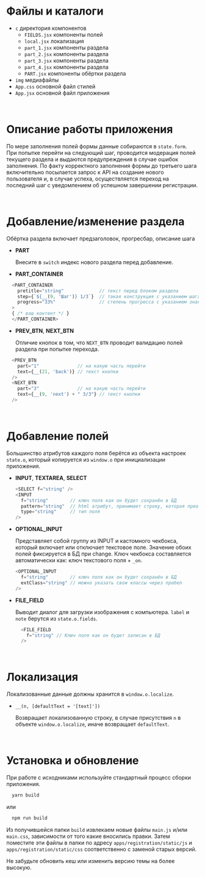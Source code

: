 # Файлы и каталоги

- `c` директория компонентов
  - `FIELDS.jsx` компоненты полей
  - `local.jsx`  локализация
  - `part_1.jsx` компоненты раздела
  - `part_2.jsx` компоненты раздела
  - `part_3.jsx` компоненты раздела
  - `part_4.jsx` компоненты раздела
  - `PART.jsx`   компоненты обёртки раздела
- `img` медиафайлы
- `App.css` основной файл стилей
- `App.jsx` основной файл приложения

&nbsp;

# Описание работы приложения
По мере заполнения полей формы данные собираются в `state.form`. При попытке перейти на следующий шаг, проводится модерация полей текущего раздела и выдаются предупреждения в случае ошибок заполнения. По факту корректного заполнения формы до третьего шага включительно посылается запрос к API на создание нового пользователя и, в случае успеха, осуществляется переход на последний шаг с уведомлением об успешном завершении регистрации.

&nbsp;

# Добавление/изменение раздела

Обёртка раздела включает предзаголовок, прогресбар, описание шага

- __PART__

  Внесите в `switch` индекс нового раздела перед добавление.

- __PART_CONTAINER__
```javascript
  <PART_CONTAINER
    pretitle="string"             // текст перед блоком раздела
    step={`${__(9, 'Шаг')} 1/3`}  // такая конструкция с указанием шага и локализацией
    progress="33%"                // степень прогресса с указанием знака %
  >
  { /* ваш контент */ }
  </PART_CONTAINER>
```
- __PREV_BTN__, __NEXT_BTN__
  
  Отличие кнопок в том, что `NEXT_BTN` проводит валидацию полей раздела при попытке перехода.
  
```javascript
  <PREV_BTN 
    part="1"              // на какую часть перейти
    text={__(21, 'back')} // текст кнопки
  />
  <NEXT_BTN 
    part="3"              // на какую часть перейти
    text={__(9, 'next') + " 3/3"} // текст кнопки
  />
```

&nbsp;

# Добавление полей
Большинство атрибутов каждого поля берётся из объекта настроек `state.o`, который копируется из `window.o` при инициализации приложения.

- __INPUT__, __TEXTAREA__, __SELECT__
  ```javascript
  <SELECT f="string" />
  <INPUT 
    f="string"        // ключ поля как он будет сохранён в БД
    pattern="string"  // html атрибут, принимает строку, которая преобразуется в RegExp()
    type="string"     // тип поля
  />
  ```
- __OPTIONAL_INPUT__
  
  Представляет собой группу из INPUT и кастомного чекбокса, который включает 
  или отключает текстовое поле. Значение обоих полей фиксируется в БД при change. Ключ чекбокса составляется автоматически как: ключ текстового поля + `_on`.
  
  ```javascript
  <OPTIONAL_INPUT
    f="string"        // ключ поля как он будет сохранён в БД
    extClass="string" // можно указать свои классы через пробел
  />
  ```
- __FILE_FIELD__

  Выводит диалог для загрузки изображения с компьютера. `label` и `note` берутся из `state.o.fields`.
  ```javascript
    <FILE_FIELD 
      f="string" // Ключ поля как он будет записан в БД
    />
  ```
&nbsp;

# Локализация
Локализованные данные должны хранится в `window.o.localize`.
- `__(n, [defaultText = '[text]'])`

  Возвращает локализованную строку, в случае присутствия `n` в объекте `window.o.localize`, иначе возвращает `defaultText`.

&nbsp;

# Установка и обновление
При работе с исходниками используйте стандартный процесс сборки приложения.
```javascript
  yarn build
```
или

```javascript
  npm run build
```

Из получившейся папки `build` извлекаем новые файлы `main.js` и/или `main.css`, зависимости от того какие вносились правки. Затем поместите эти файлы в папки по адресу `apps/registration/static/js` и `apps/registration/static/css` соответственно с заменой старых версий.

Не забудьте обновить кеш или изменить версию темы на более высокую.
